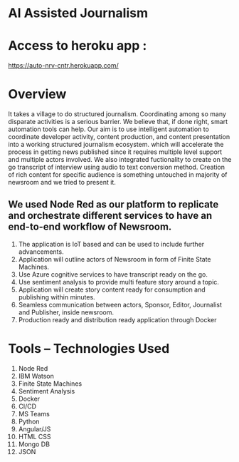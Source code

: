 # AI Assisted Journalism

# Access to heroku app : 
https://auto-nrv-cntr.herokuapp.com/

# Overview
It takes a village to do structured journalism. Coordinating among so many disparate activities is a serious barrier. We believe that, if done right, smart automation tools can help. Our aim is to use intelligent automation to coordinate developer activity, content production, and content presentation into a working structured journalism ecosystem.
which will accelerate the process in getting news published since it requires multiple level support and multiple actors involved.
We also integrated fuctionality to create on the go transcript of interview using audio to text conversion method.
Creation of rich content for specific audience is something untouched in majority of newsroom and we tried to present it.

## We used Node Red as our platform to replicate and orchestrate different services to have an end-to-end workflow of Newsroom. 
1. The application is IoT based and can be used to include further advancements.
1. Application will outline actors of Newsroom in form of Finite State Machines.
1. Use Azure cognitive services to have transcript ready on the go.
1. Use sentiment analysis to provide multi feature story around a topic.
1. Application will create story content ready for consumption and publishing within minutes.
1. Seamless communication between actors, Sponsor, Editor, Journalist and Publisher, inside newsroom.
1. Production ready and distribution ready application through Docker

# Tools – Technologies Used
1. Node Red
1. IBM Watson
1. Finite State Machines
1. Sentiment Analysis
1. Docker
1. CI/CD
1. MS Teams
1. Python
1. Angular/JS
1. HTML CSS
1. Mongo DB
1. JSON
